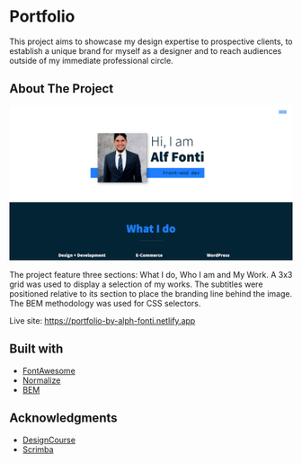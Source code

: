 # Portfolio

This project aims to showcase my design expertise to prospective clients, to establish a unique brand for myself as a designer and to reach audiences outside of my immediate professional circle.

## About The Project

![Portfolio screenshot](./screenshot.jpg)


The project feature three sections: What I do, Who I am and My Work. A 3x3 grid was used to display a selection of my works. The subtitles were positioned relative to its section to place the branding line behind the image. The BEM methodology was used for CSS selectors.

Live site: https://portfolio-by-alph-fonti.netlify.app

## Built with

- [FontAwesome](https://fontawesome.com/)
- [Normalize](https://necolas.github.io/normalize.css/)
- [BEM](https://getbem.com/naming/)

## Acknowledgments

- [DesignCourse](https://www.youtube.com/channel/UCVyRiMvfUNMA1UPlDPzG5Ow)
- [Scrimba](https://scrimba.com)
